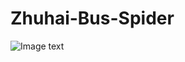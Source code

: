 # Zhuhai-Bus-Spider

![Image text](https://raw.github.com/yourName/repositpry/master/yourprojectName/img-folder/test.jpg)
